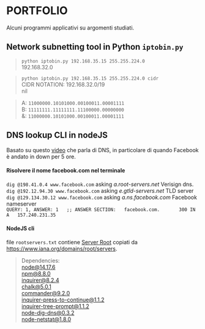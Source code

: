 # PORTFOLIO
Alcuni programmi applicativi su argomenti studiati.

## Network subnetting tool in Python `iptobin.py`
> `python iptobin.py 192.168.35.15 255.255.224.0`  
   192.168.32.0
   
> `python iptobin.py 192.168.35.15 255.255.224.0 cidr`  
   CIDR NOTATION: 192.168.32.0/19  
   nil


> A: `11000000.10101000.00100011.00001111`   
B: `11111111.11111111.11100000.00000000`  
&: `11000000.10101000.00100011.00001111` 


## DNS lookup CLI in nodeJS

Basato su questo [video](https://www.youtube.com/watch?v=-wMU8vmfaYo) che parla di DNS, in particolare di quando Facebook è andato in down per 5 ore.

#### Risolvere il nome facebook.com nel terminale
`dig @198.41.0.4 www.facebook.com` asking _a.root-servers.net_ Verisign dns.  
`dig @192.12.94.30 www.facebook.com` asking _e.gtld-servers.net_ TLD server  
`dig @129.134.30.12 www.facebook.com` asking _a.ns.facebook.com_ Facebook nameserver  
`QUERY: 1, ANSWER: 1  
;; ANSWER SECTION:  
facebook.com.		300	IN	A	157.240.231.35` 

#### NodeJS cli

file `rootservers.txt` contiene [Server Root](https://www.iana.org/domains/root/servers) copiati da https://www.iana.org/domains/root/servers.

> Dependencies:  
node@14.17.6  
npm@8.8.0  
inquirer@8.2.4     
chalk@5.0.1  
commander@9.2.0  
inquirer-press-to-continue@1.1.2  
inquirer-tree-prompt@1.1.2  
node-dig-dns@0.3.2  
node-netstat@1.8.0  

<!-- ![](GIF demo) -->
